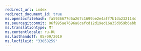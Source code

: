 ```yaml
---
redirect_url: index
redirect_document_id: true
ms.openlocfilehash: fa5936677d6a267c1699be2e4aff7b1da232114c
ms.sourcegitcommit: 06f995ae7696a8cafcd12d19ed16a35d059b6abb
ms.translationtype: MT
ms.contentlocale: ru-RU
ms.lasthandoff: 05/09/2019
ms.locfileid: "33858259"
---
```

